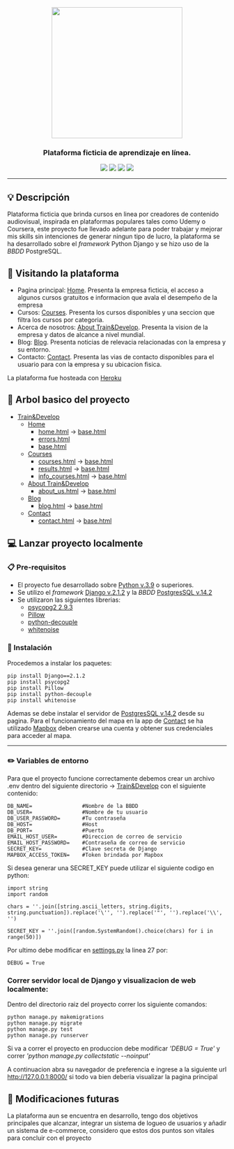 <div align="center"><img src="logo.png" width="300" /></div>

<h3 align="center">Plataforma ficticia de aprendizaje en línea.</h3>

<div align="center">
    <img src="https://img.shields.io/badge/Python-%E2%89%A53.9-blue?logo=python&logoColor=white"/>
    <img src="https://img.shields.io/badge/Django-v2.1.2-0c4b33?logo=django" />
    <img src="https://img.shields.io/badge/PostgreSQL-v14.2-2F5E8D?logo=postgresql&logoColor=white" />
    <img src="https://img.shields.io/badge/JQuery-v3.6.0-78CFF5?logo=jquery&logoColor=white" />
</div>

------

## 💡 Descripción

Plataforma ficticia que brinda cursos en linea por creadores de contenido audiovisual, inspirada en plataformas populares tales como Udemy o Coursera, este proyecto fue llevado adelante para poder trabajar y mejorar mis skills sin intenciones de generar ningun tipo de lucro, la plataforma se ha desarrollado sobre el *framework* Python Django y se hizo uso de la *BBDD* PostgreSQL.

## 👀 Visitando la plataforma

- Pagina principal: [Home](https://trainanddevelop.herokuapp.com/). Presenta la empresa ficticia, el acceso a algunos cursos gratuitos e informacion que avala el desempeño de la empresa
- Cursos: [Courses](https://trainanddevelop.herokuapp.com/courses/). Presenta los cursos disponibles y una seccion que filtra los cursos por categoria.
- Acerca de nosotros: [About Train&Develop](https://trainanddevelop.herokuapp.com/about_us/). Presenta la vision de la empresa y datos de alcance a nivel mundial.
- Blog: [Blog](https://trainanddevelop.herokuapp.com/blog/). Presenta noticias de relevacia relacionadas con la empresa y su entorno.
- Contacto: [Contact](https://trainanddevelop.herokuapp.com/contact/). Presenta las vias de contacto disponibles para el usuario para con la empresa y su ubicacion fisica.

La plataforma fue hosteada con [Heroku](https://www.heroku.com)

## 📂 Arbol basico del proyecto

+ [Train&Develop](https://github.com/aletbm/train_and_develop/tree/master/traindevelop)
    * [Home](https://github.com/aletbm/train_and_develop/tree/master/home)
        * [home.html](https://github.com/aletbm/train_and_develop/blob/master/home/templates/home/home.html) &#8594; [base.html](https://github.com/aletbm/train_and_develop/blob/master/home/templates/home/base.html)
        * [errors.html](https://github.com/aletbm/train_and_develop/blob/master/home/templates/home/errors.html)
        * [base.html](https://github.com/aletbm/train_and_develop/blob/master/home/templates/home/base.html)
    * [Courses](https://github.com/aletbm/train_and_develop/tree/master/courses)
        * [courses.html](https://github.com/aletbm/train_and_develop/blob/master/courses/templates/courses/courses.html) &#8594; [base.html](https://github.com/aletbm/train_and_develop/blob/master/home/templates/home/base.html)
        * [results.html](https://github.com/aletbm/train_and_develop/blob/master/courses/templates/courses/results.html) &#8594; [base.html](https://github.com/aletbm/train_and_develop/blob/master/home/templates/home/base.html)
        * [info_courses.html](https://github.com/aletbm/train_and_develop/blob/master/courses/templates/courses/info_course.html) &#8594; [base.html](https://github.com/aletbm/train_and_develop/blob/master/home/templates/home/base.html)
    * [About Train&Develop](https://github.com/aletbm/train_and_develop/tree/master/aboutus)
        * [about_us.html](https://github.com/aletbm/train_and_develop/blob/master/aboutus/templates/aboutus/about_us.html) &#8594; [base.html](https://github.com/aletbm/train_and_develop/blob/master/home/templates/home/base.html)
    * [Blog](https://github.com/aletbm/train_and_develop/tree/master/blog)
        * [blog.html](https://github.com/aletbm/train_and_develop/blob/master/blog/templates/blog/blog.html) &#8594; [base.html](https://github.com/aletbm/train_and_develop/blob/master/home/templates/home/base.html)
    * [Contact](https://github.com/aletbm/train_and_develop/tree/master/contact)
        * [contact.html](https://github.com/aletbm/train_and_develop/blob/master/contact/templates/contact/contact.html) &#8594; [base.html](https://github.com/aletbm/train_and_develop/blob/master/home/templates/home/base.html)

## 💻 Lanzar proyecto localmente

### 📋 Pre-requisitos

* El proyecto fue desarrollado sobre [Python v.3.9](https://www.python.org/downloads/release/python-390/) o superiores.
* Se utilizo el *framework* [Django v.2.1.2](https://www.djangoproject.com/download/) y la *BBDD* [PostgresSQL v.14.2](https://www.postgresql.org/download/)
* Se utilizaron las siguientes librerias:
    - [psycopg2 2.9.3](https://pypi.org/project/psycopg2/)
    - [Pillow](https://pypi.org/project/Pillow/)
    - [python-decouple](https://pypi.org/project/python-decouple/)
    - [whitenoise](https://whitenoise.evans.io/en/stable/index.html)
    
### 🔧 Instalación

Procedemos a instalar los paquetes:

```
pip install Django==2.1.2
pip install psycopg2
pip install Pillow
pip install python-decouple
pip install whitenoise
```

Ademas se debe instalar el servidor de [PostgresSQL v.14.2](https://www.postgresql.org/download/) desde su pagina.
Para el funcionamiento del mapa en la app de [Contact](https://github.com/aletbm/train_and_develop/tree/master/contact) se ha utilizado [Mapbox](https://www.mapbox.com) deben crearse una cuenta y obtener sus credenciales para acceder al mapa.

---

### ✏️ Variables de entorno

Para que el proyecto funcione correctamente debemos crear un archivo .env dentro del siguiente directorio  &#8594; [Train&Develop](https://github.com/aletbm/train_and_develop/tree/master/traindevelop) con el siguiente contenido:

```
DB_NAME=                #Nombre de la BBDD
DB_USER=                #Nombre de tu usuario
DB_USER_PASSWORD=       #Tu contraseña
DB_HOST=                #Host
DB_PORT=                #Puerto
EMAIL_HOST_USER=        #Direccion de correo de servicio
EMAIL_HOST_PASSWORD=    #Contraseña de correo de servicio
SECRET_KEY=             #Clave secreta de Django
MAPBOX_ACCESS_TOKEN=    #Token brindada por Mapbox
```

Si desea generar una SECRET_KEY puede utilizar el siguiente codigo en python:

```
import string
import random

chars = ''.join([string.ascii_letters, string.digits, string.punctuation]).replace('\'', '').replace('"', '').replace('\\', '')

SECRET_KEY = ''.join([random.SystemRandom().choice(chars) for i in range(50)])
```

Por ultimo debe modificar en [settings.py](https://github.com/aletbm/train_and_develop/blob/master/traindevelop/settings.py) la linea 27 por:

```
DEBUG = True
```

### Correr servidor local de Django y visualizacion de web localmente:

Dentro del directorio raiz del proyecto correr los siguiente comandos:

```
python manage.py makemigrations
python manage.py migrate
python manage.py test
python manage.py runserver
```

Si va a correr el proyecto en produccion debe modificar *'DEBUG = True'* y correr *'python manage.py collectstatic --noinput'*

A continuacion abra su navegador de preferencia e ingrese a la siguiente url http://127.0.0.1:8000/ si todo va bien deberia visualizar la pagina principal

## 📣 Modificaciones futuras

La plataforma aun se encuentra en desarrollo, tengo dos objetivos principales que alcanzar, integrar un sistema de logueo de usuarios y añadir un sistema de e-commerce, considero que estos dos puntos son vitales para concluir con el proyecto
